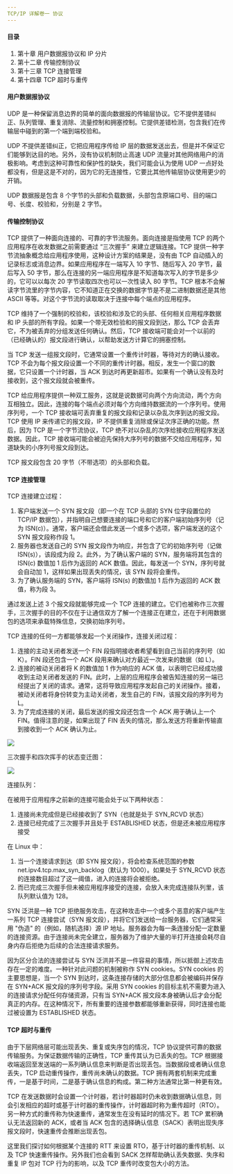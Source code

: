 ```yaml
---
TCP/IP 详解卷一 协议
---
```


#### 目录

1. 第十章 用户数据报协议和 IP 分片
2. 第十二章 传输控制协议
3. 第十三章 TCP 连接管理
3. 第十四章 TCP 超时与重传

#### 用户数据报协议

UDP 是一种保留消息边界的简单的面向数据报的传输层协议。它不提供差错纠正、队列管理、重复消除、流量控制和拥塞控制。它提供差错检测，包含我们在传输层中碰到的第一个端到端校验和。

UDP 不提供差错纠正，它把应用程序传给 IP 层的数据发送出去，但是并不保证它们能够到达目的地。另外，没有协议机制防止高速 UDP 流量对其他网络用户的消极影响。考虑到这种可靠性和保护性的缺失，我们可能会认为使用 UDP 一点好处都没有，但是这是不对的，因为它的无连接性，它要比其他传输层协议使用更少的开销。

UDP 数据报是包含 8 个字节的头部和负载数据，头部包含原端口号、目的端口号、长度、校验和，分别是 2 字节。

#### 传输控制协议

TCP 提供了一种面向连接的、可靠的字节流服务。面向连接是指使用 TCP 的两个应用程序在收发数据之前需要通过 “三次握手” 来建立逻辑连接。TCP 提供一种字节流抽象概念给应用程序使用，这种设计方案的结果是，没有由 TCP 自动插入的记录标志或消息边界。如果应用程序在一端写入 10 字节、随后写入 20 字节，最后写入 50 字节，那么在连接的另一端应用程序是不知道每次写入的字节是多少的，它可以以每次 20 字节读取四次也可以一次性读入 80 字节。TCP 根本不会解读字节流里的字节内容，它不知道正在交换的数据字节是不是二进制数据还是其他 ASCII 等等。对这个字节流的读取取决于连接中每个端点的应用程序。

TCP 维持了一个强制的校验和，该校验和涉及它的头部、任何相关应用程序数据和 IP 头部的所有字段。如果一个带无效检验和的报文段到达，那么 TCP 会丢弃它，不为被丢弃的分组发送任何确认。然后，TCP 接收端可能会对一个以前的（已经确认的）报文段进行确认，以帮助发送方计算它的拥塞控制。

当 TCP 发送一组报文段时，它通常设置一个重传计时器，等待对方的确认接收。TCP 不会为每个报文段设置一个不同的重传计时器。相反，发生一个窗口的数据，它只设置一个计时器，当 ACK 到达时再更新超市。如果有一个确认没有及时接收到，这个报文段就会被重传。

TCP 给应用程序提供一种双工服务，这就是说数据可向两个方向流动，两个方向互相独立。因此，连接的每个端点必须对每个方向维持数据流的一个序列号。使用序列号，一个 TCP 接收端可丢弃重复的报文段和记录以杂乱次序到达的报文段。TCP 使用 IP 来传递它的报文段，IP 不提供重复消除或保证次序正确的功能。然后，因为 TCP 是一个字节流协议，TCP 绝不对以杂乱的次序给接收应用程序发送数据。因此，TCP 接收端可能会被迫先保持大序列号的数据不交给应用程序，知道缺失的小序列号报文段到达。

TCP 报文段包含 20 字节（不带选项）的头部和负载。

#### TCP 连接管理

TCP 连接建立过程：

1. 客户端发送一个 SYN 报文段（即一个在 TCP 头部的 SYN 位字段置位的 TCP/IP 数据包），并指明自己想要连接的端口号和它的客户端初始序列号（记为 ISN(c)）。通常，客户端还会借此发送一个或多个选项，客户端发送的这个 SYN 报文段称作段 1。
2. 服务器也发送自己的 SYN 报文段作为响应，并包含了它的初始序列号（记做 ISN(s)），该段成为段 2。此外，为了确认客户端的 SYN，服务端将其包含的 ISN(c) 数值加 1 后作为返回的 ACK 数值。因此，每发送一个 SYN，序列号就会自动加 1，这样如果出现丢失的情况，该 SYN 段将会重传。
3. 为了确认服务端的 SYN，客户端将 ISN(s) 的数值加 1 后作为返回的 ACK 数值，称为段 3。

通过发送上述 3 个报文段就能够完成一个 TCP 连接的建立。它们也被称作三次握手，三次握手的目的不仅在于让通信双方了解一个连接正在建立，还在于利用数据包的选项来承载特殊信息，交换初始序列号。

TCP 连接的任何一方都能够发起一个关闭操作，连接关闭过程：

1. 连接的主动关闭者发送一个 FIN 段指明接收者希望看到自己当前的序列号（如 K）。FIN 段还包含一个 ACK 段用来确认对方最近一次发来的数据（如 L）。
2. 连接的被动关闭者将 K 的数值加 1 作为响应的 ACK 值，以表明它已经成功接收到主动关闭者发送的 FIN。此时，上层的应用程序会被告知连接的另一端已经提出了关闭的请求。通常，这将导致应用程序发起自己的关闭操作。接着，被动关闭者将身份转变为主动关闭者，发生自己的 FIN，该报文段的序列号为 L。
3. 为了完成连接的关闭，最后发送的报文段还包含一个 ACK 用于确认上一个 FIN。值得注意的是，如果出现了 FIN 丢失的情况，那么发送方将重新传输直到接收到一个 ACK 确认为止。

![](https://s2.loli.net/2022/02/08/lVHCvTQOKm3JyYk.png)

三次握手和四次挥手的状态变迁图：

![](https://s2.loli.net/2022/02/08/LniMrIdNpt7QOWZ.png)

连接队列：

在被用于应用程序之前新的连接可能会处于以下两种状态：

1. 连接尚未完成但是已经接收到了 SYN（也就是处于 SYN_RCVD 状态）
2. 连接已经完成了三次握手并且处于 ESTABLISHED 状态，但是还未被应用程序接受

在 Linux 中：

1. 当一个连接请求到达（即 SYN 报文段），将会检查系统范围的参数 net.ipv4.tcp.max_syn_backlog（默认为 1000）。如果处于 SYN_RCVD 状态的连接数目超过了这一阈值，进入的连接将会被拒绝。
2. 而已完成三次握手但未被应用程序接受的连接，会放入未完成连接队列里，该队列默认值为 128。

SYN 泛洪是一种 TCP 拒绝服务攻击，在这种攻击中一个或多个恶意的客户端产生一系列 TCP 连接尝试（SYN 报文段），并将它们发送给一台服务器，它们通常采用 "伪造" 的（例如，随机选择）源 IP 地址。服务器会为每一条连接分配一定数量的连接资源。由于连接尚未完全建立，服务器为了维护大量的半打开连接会耗尽自身内存后拒绝为后续的合法连接请求服务。

因为区分合法的连接尝试与 SYN 泛洪并不是一件容易的事情，所以抵御上述攻击存在一定的难度。一种针对此问题的机制被称作 SYN cookies。SYN cookies 的主要思想是，当一个 SYN 到达时，这条连接存储的大部分信息都会被编码并保存在 SYN+ACK 报文段的序列号字段。采用 SYN cookies 的目标主机不需要为进入的连接请求分配任何存储资源，只有当 SYN+ACK 报文段本身被确认后才会分配真正的内存。在这种情况下，所有重要的连接参数都能够重新获得，同时连接也能过被设置为 ESTABLISHED 状态。

#### TCP 超时与重传

由于下层网络层可能出现丢失、重复或失序包的情况，TCP 协议提供可靠的数据传输服务。为保证数据传输的正确性，TCP 重传其认为已丢失的包。TCP 根据接收端返回至发送端的一系列确认信息来判断是否出现丢包。当数据段或者确认信息丢失，TCP 启动重传操作，重传尚未确认的数据。TCP 拥有两套机制来完成重传，一是基于时间，二是基于确认信息的构成。第二种方法通常比第一种更有效。

TCP 在发送数据时会设置一个计时器，若计时器超时仍未收到数据确认信息，则会引发相应的超时或基于计时器的重传操作，计时器超时称为重传超时（RTO）。另一种方式的重传称为快速重传，通常发生在没有延时的情况下。若 TCP 累积确认无法返回新的 ACK，或者当 ACK 包含的选择确认信息（SACK）表明出现失序报文段时，快速重传会推断出现丢包。

这里我们探讨如何根据某个连接的 RTT 来设置 RTO，基于计时器的重传机制、以及 TCP 快速重传操作。另外我们也会看到 SACK 怎样帮助确认丢失数据、失序和重复 IP 包对 TCP 行为的影响，以及 TCP 重传时改变包大小的方法。

